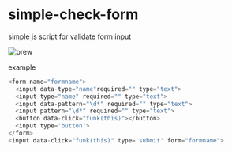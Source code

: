 # simple-check-form
simple js script for validate form input

<img src="https://sun9-42.userapi.com/c850620/v850620574/1e7470/U1uCnMuOaM0.jpg" alt="prew">

example
```php
<form name="formname">
  <input data-type="name"required="" type="text">
  <input type="name" required="" type="text">
  <input data-pattern="\d*" required="" type="text">
  <input pattern="\d*" required="" type="text">
  <button data-click="funk(this)"></button>
  <input type='button'>
</form>
<input data-click="funk(this)" type='submit' form="formname">
```
